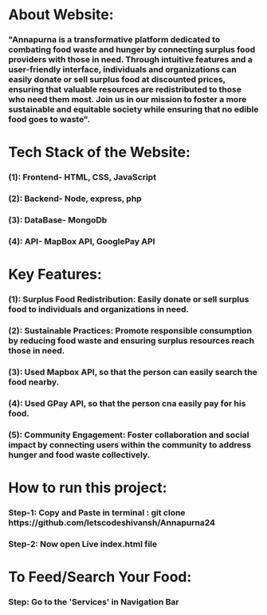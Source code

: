 <h1>About Website: </h1>
<h3>
"Annapurna is a transformative platform dedicated to combating food waste and hunger by connecting surplus food providers with those in need. Through intuitive features and a user-friendly interface, individuals and organizations can easily donate or sell surplus food at discounted prices, ensuring that valuable resources are redistributed to those who need them most. Join us in our mission to foster a more sustainable and equitable society while ensuring that no edible food goes to waste".</h3>


<h1>Tech Stack of the Website: </h1>
<h3>(1): Frontend- HTML, CSS, JavaScript</h3>
<h3>(2): Backend- Node, express, php</h3>
<h3>(3): DataBase- MongoDb</h3>
<h3>(4): API- MapBox API, GooglePay API</h3>


<h1>Key Features:</h1>
<h3>(1): Surplus Food Redistribution: Easily donate or sell surplus food to individuals and organizations in need.</h3>
<h3>(2): Sustainable Practices: Promote responsible consumption by reducing food waste and ensuring surplus resources reach those in need.</h3>
<h3>(3): Used Mapbox API, so that the person can easily search the food nearby.</h3>
<h3>(4): Used GPay API, so that the person cna easily pay for his food.</h3>
<h3>(5): Community Engagement: Foster collaboration and social impact by connecting users within the community to address hunger and food waste collectively.</h3>


<h1> How to run this project: </h1>
<h3>Step-1: Copy and Paste in terminal : git clone https://github.com/letscodeshivansh/Annapurna24 </h3>
<h3>Step-2: Now open Live index.html file </h3>


<h1>To Feed/Search Your Food:</h1>
<h3>Step: Go to the 'Services' in Navigation Bar </h3>
